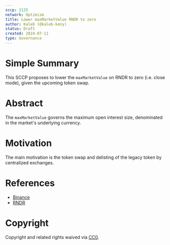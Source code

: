 ```yaml
---
sccp: 2125
network: Optimism
title: Lower maxMarketValue RNDR to zero
author: Kaleb (@kaleb-keny)
status: Draft
created: 2024-07-11
type: Governance
---
```


# Simple Summary

This SCCP proposes to lower the `maxMarketValue` on RNDR to zero (i.e. close mode), given the  upcoming token swap.

# Abstract

The `maxMarketValue` governs the maximum open interest size, denominated in the market's underlying currency.

# Motivation

The main motivation is the token swap and delisting of the legacy token by centralized exchanges.

# References
- [Binance](https://www.binance.com/en/support/announcement/binance-will-support-the-render-rndr-token-swap-and-rebranding-to-render-render-d1f2ae8d99b24439a7a900caa9bb6b3b?hl=en)
- [RNDR](https://know.rendernetwork.com/general-render-network/rndr-to-render-what-you-need-to-know/render-network-upgrade-portal-faq)

# Copyright

Copyright and related rights waived via [CC0](https://creativecommons.org/publicdomain/zero/1.0/).


